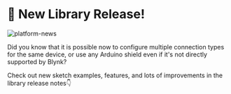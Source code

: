 # 🎉 New Library Release!
![platform-news](https://user-images.githubusercontent.com/120122081/220374317-18507547-0750-4a69-a163-a84d95704421.png)

Did you know that it is possible now to configure multiple connection types for the same device, or use any Arduino shield even if it's not directly supported by Blynk? 

Check out new sketch examples, features,  and lots of improvements in the library release notes👇
